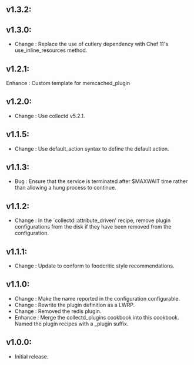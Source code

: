 ## v1.3.2:

## v1.3.0:

* Change  : Replace the use of cutlery dependency with Chef 11's use_inline_resources method.

## v1.2.1:

Enhance   : Custom template for memcached_plugin

## v1.2.0:

* Change  : Use collectd v5.2.1.

## v1.1.5:

* Change  : Use default_action syntax to define the default action.

## v1.1.3:

* Bug     : Ensure that the service is terminated after $MAXWAIT time rather than allowing a hung process to continue.

## v1.1.2:

* Change  : In the `collectd::attribute_driven' recipe, remove plugin configurations from the disk if they
            have been removed from the configuration.

## v1.1.1:

* Change  : Update to conform to foodcritic style recommendations.

## v1.1.0:

* Change  : Make the name reported in the configuration configurable.
* Change  : Rewrite the plugin definition as a LWRP.
* Change  : Removed the redis plugin.
* Enhance : Merge the collectd_plugins cookbook into this cookbook. Named the plugin recipes with a _plugin suffix.

## v1.0.0:

* Initial release.
